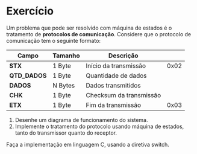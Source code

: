 # Exercício

Um problema que pode ser resolvido com máquina de
estados é o tratamento de **protocolos de comunicação**.
Considere que o protocolo de comunicação tem o seguinte
formato:

| Campo      | Tamanho    | Descrição                        |                          |
|------------|------------|----------------------------------|--------------------------|
| **STX**    | 1 Byte     | Início da transmissão            | 0x02                     |
| **QTD_DADOS** | 1 Byte  | Quantidade de dados              |                          |
| **DADOS**  | N Bytes    | Dados transmitidos               |                          |
| **CHK**    | 1 Byte     | Checksum da transmissão          |                          |
| **ETX**    | 1 Byte     | Fim da transmissão               | 0x03                     |

1) Desenhe um diagrama de funcionamento do sistema.
2) Implemente o tratamento do protocolo usando máquina
de estados, tanto do transmissor quanto do receptor.

Faça a implementação em linguagem C, usando a diretiva
switch.